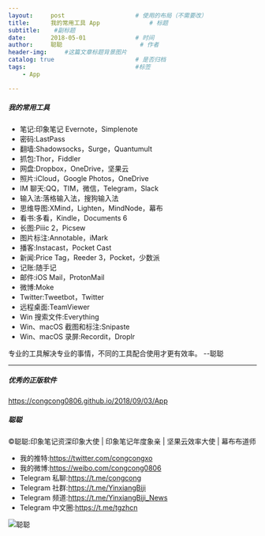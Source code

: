 ```yaml
---
layout:     post                    # 使用的布局（不需要改）
title:      我的常用工具 App              # 标题 
subtitle:    #副标题
date:       2018-05-01              # 时间
author:     聪聪                      # 作者
header-img:     #这篇文章标题背景图片
catalog: true                       # 是否归档
tags:                               #标签
    - App

---
```


##### 我的常用工具
* 笔记:印象笔记 Evernote，Simplenote
* 密码:LastPass
* 翻墙:Shadowsocks，Surge，Quantumult
* 抓包:Thor，Fiddler
* 网盘:Dropbox，OneDrive，坚果云
* 照片:iCloud，Google Photos，OneDrive
* IM 聊天:QQ，TIM，微信，Telegram，Slack
* 输入法:落格输入法，搜狗输入法
* 思维导图:XMind，Lighten，MindNode，幕布
* 看书:多看，Kindle，Documents 6
* 长图:Piiic 2，Picsew
* 图片标注:Annotable，iMark
* 播客:Instacast，Pocket Cast
* 新闻:Price Tag，Reeder 3，Pocket，少数派
* 记账:随手记
* 邮件:iOS Mail，ProtonMail
* 微博:Moke
* Twitter:Tweetbot，Twitter
* 远程桌面:TeamViewer
* Win 搜索文件:Everything
* Win、macOS 截图和标注:Snipaste
* Win、macOS 录屏:Recordit，Droplr

专业的工具解决专业的事情，不同的工具配合使用才更有效率。  --聪聪

- - - -

##### 优秀的正版软件
<https://congcong0806.github.io/2018/09/03/App>

##### 聪聪
&copy;聪聪:印象笔记资深印象大使 | 印象笔记年度象亲 | 坚果云效率大使 | 幕布布道师

* 我的推特:<https://twitter.com/congcongxo>
* 我的微博:<https://weibo.com/congcong0806>
* Telegram 私聊:<https://t.me/congcong>
* Telegram 社群:<https://t.me/YinxiangBiji>
* Telegram 频道:<https://t.me/YinxiangBiji_News>
* Telegram 中文圈:<https://t.me/tgzhcn>

![聪聪](https://i.v2ex.co/3wc207g5.png)